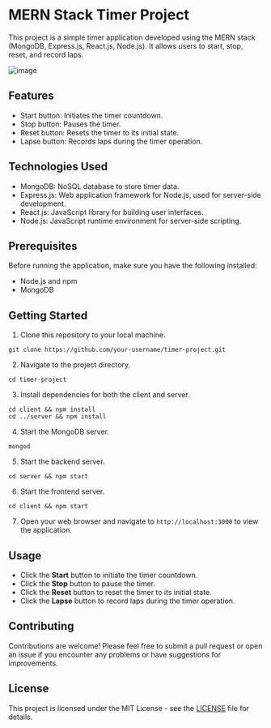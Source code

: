 # MERN Stack Timer Project

This project is a simple timer application developed using the MERN stack (MongoDB, Express.js, React.js, Node.js). It allows users to start, stop, reset, and record laps.

![image](https://github.com/Janani-m17/Timer-MERN-Stack/assets/124059957/ccd08920-ff3a-48ff-98bc-910795619247)
## Features

- Start button: Initiates the timer countdown.
- Stop button: Pauses the timer.
- Reset button: Resets the timer to its initial state.
- Lapse button: Records laps during the timer operation.

## Technologies Used

- MongoDB: NoSQL database to store timer data.
- Express.js: Web application framework for Node.js, used for server-side development.
- React.js: JavaScript library for building user interfaces.
- Node.js: JavaScript runtime environment for server-side scripting.

## Prerequisites

Before running the application, make sure you have the following installed:

- Node.js and npm
- MongoDB

## Getting Started

1. Clone this repository to your local machine.

```
git clone https://github.com/your-username/timer-project.git
```

2. Navigate to the project directory.

```
cd timer-project
```

3. Install dependencies for both the client and server.

```
cd client && npm install
cd ../server && npm install
```

4. Start the MongoDB server.

```
mongod
```

5. Start the backend server.

```
cd server && npm start
```

6. Start the frontend server.

```
cd client && npm start
```

7. Open your web browser and navigate to `http://localhost:3000` to view the application.

## Usage

- Click the **Start** button to initiate the timer countdown.
- Click the **Stop** button to pause the timer.
- Click the **Reset** button to reset the timer to its initial state.
- Click the **Lapse** button to record laps during the timer operation.

## Contributing

Contributions are welcome! Please feel free to submit a pull request or open an issue if you encounter any problems or have suggestions for improvements.

## License

This project is licensed under the MIT License - see the [LICENSE](LICENSE) file for details.
